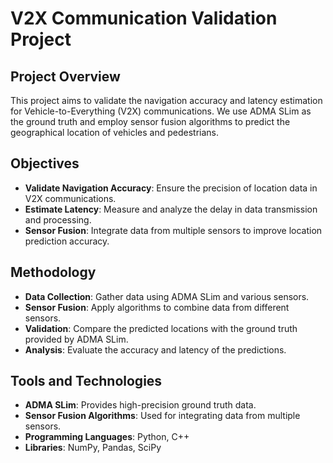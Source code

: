 # V2X Communication Validation Project

## Project Overview
This project aims to validate the navigation accuracy and latency estimation for Vehicle-to-Everything (V2X) communications. We use ADMA SLim as the ground truth and employ sensor fusion algorithms to predict the geographical location of vehicles and pedestrians.

## Objectives
- **Validate Navigation Accuracy**: Ensure the precision of location data in V2X communications.
- **Estimate Latency**: Measure and analyze the delay in data transmission and processing.
- **Sensor Fusion**: Integrate data from multiple sensors to improve location prediction accuracy.

## Methodology
- **Data Collection**: Gather data using ADMA SLim and various sensors.
- **Sensor Fusion**: Apply algorithms to combine data from different sensors.
- **Validation**: Compare the predicted locations with the ground truth provided by ADMA SLim.
- **Analysis**: Evaluate the accuracy and latency of the predictions.

## Tools and Technologies
- **ADMA SLim**: Provides high-precision ground truth data.
- **Sensor Fusion Algorithms**: Used for integrating data from multiple sensors.
- **Programming Languages**: Python, C++
- **Libraries**: NumPy, Pandas, SciPy
